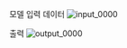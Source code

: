 모델 입력 데이터
![input_0000](https://user-images.githubusercontent.com/79948405/141652597-9c59cf68-c7bb-49f6-b8cb-9df83d0c6e1b.png)

출력
![output_0000](https://user-images.githubusercontent.com/79948405/141652653-5e746a6e-3fdc-4dfc-94db-f98b81005f2d.png)
